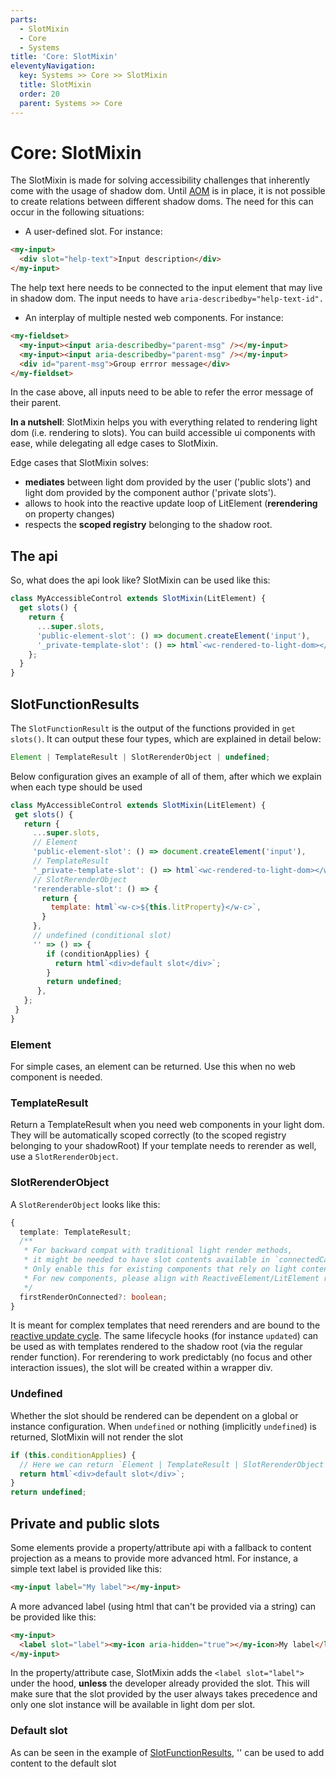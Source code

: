 ```yaml
---
parts:
  - SlotMixin
  - Core
  - Systems
title: 'Core: SlotMixin'
eleventyNavigation:
  key: Systems >> Core >> SlotMixin
  title: SlotMixin
  order: 20
  parent: Systems >> Core
---
```


# Core: SlotMixin

The SlotMixin is made for solving accessibility challenges that inherently come with the usage of shadow dom.
Until [AOM](https://wicg.github.io/aom/explainer.html) is in place, it is not possible to create relations between different shadow doms.
The need for this can occur in the following situations:

- A user-defined slot. For instance:

```html
<my-input>
  <div slot="help-text">Input description</div>
</my-input>
```

The help text here needs to be connected to the input element that may live in shadow dom. The input needs to have `aria-describedby="help-text-id".`

- An interplay of multiple nested web components. For instance:

```html
<my-fieldset>
  <my-input><input aria-describedby="parent-msg" /></my-input>
  <my-input><input aria-describedby="parent-msg" /></my-input>
  <div id="parent-msg">Group errror message</div>
</my-fieldset>
```

In the case above, all inputs need to be able to refer the error message of their parent.

**In a nutshell**: SlotMixin helps you with everything related to rendering light dom (i.e. rendering to slots).
You can build accessible ui components with ease, while delegating all edge cases to SlotMixin.

Edge cases that SlotMixin solves:

- **mediates** between light dom provided by the user ('public slots') and light dom provided by the component author ('private slots').
- allows to hook into the reactive update loop of LitElement (**rerendering** on property changes)
- respects the **scoped registry** belonging to the shadow root.

## The api

So, what does the api look like? SlotMixin can be used like this:

```js
class MyAccessibleControl extends SlotMixin(LitElement) {
  get slots() {
    return {
      ...super.slots,
      'public-element-slot': () => document.createElement('input'),
      '_private-template-slot': () => html`<wc-rendered-to-light-dom></wc-rendered-to-light-dom>`,
    };
  }
}
```

## SlotFunctionResults

The `SlotFunctionResult` is the output of the functions provided in `get slots()`. It can output these four types, which are explained in detail below:

```ts
Element | TemplateResult | SlotRerenderObject | undefined;
```

Below configuration gives an example of all of them, after which we explain when each type should be used

```js
class MyAccessibleControl extends SlotMixin(LitElement) {
 get slots() {
   return {
     ...super.slots,
     // Element
     'public-element-slot': () => document.createElement('input'),
     // TemplateResult
     '_private-template-slot': () => html`<wc-rendered-to-light-dom></wc-rendered-to-light-dom>`,
     // SlotRerenderObject
     'rerenderable-slot': () => {
       return {
         template: html`<w-c>${this.litProperty}</w-c>`,
       }
     },
     // undefined (conditional slot)
     '' => () => {
        if (conditionApplies) {
          return html`<div>default slot</div>`;
        }
        return undefined;
      },
   };
 }
}
```

### Element

For simple cases, an element can be returned. Use this when no web component is needed.

### TemplateResult

Return a TemplateResult when you need web components in your light dom. They will be automatically scoped correctly (to the scoped registry belonging to your shadowRoot)
If your template needs to rerender as well, use a `SlotRerenderObject`.

### SlotRerenderObject

A `SlotRerenderObject` looks like this:

```ts
{
  template: TemplateResult;
  /**
   * For backward compat with traditional light render methods,
   * it might be needed to have slot contents available in `connectedCallback`.
   * Only enable this for existing components that rely on light content availability in connectedCallback.
   * For new components, please align with ReactiveElement/LitElement reactive cycle callbacks.
   */
  firstRenderOnConnected?: boolean;
}
```

It is meant for complex templates that need rerenders and are bound to the [reactive update cycle](https://lit.dev/docs/components/lifecycle/#reactive-update-cycle). The same lifecycle hooks (for instance `updated`) can be used as with templates rendered to the shadow root (via the regular render function).
For rerendering to work predictably (no focus and other interaction issues), the slot will be created within a wrapper div.

### Undefined

Whether the slot should be rendered can be dependent on a global or instance configuration.
When `undefined` or nothing (implicitly `undefined`) is returned, SlotMixin will not render the slot

```js
if (this.conditionApplies) {
  // Here we can return `Element | TemplateResult | SlotRerenderObject`
  return html`<div>default slot</div>`;
}
return undefined;
```

## Private and public slots

Some elements provide a property/attribute api with a fallback to content projection as a means to provide more advanced html.
For instance, a simple text label is provided like this:

```html
<my-input label="My label"></my-input>
```

A more advanced label (using html that can't be provided via a string) can be provided like this:

```html
<my-input>
  <label slot="label"><my-icon aria-hidden="true"></my-icon>My label</label>
</my-input>
```

In the property/attribute case, SlotMixin adds the `<label slot="label">` under the hood, **unless** the developer already provided the slot.
This will make sure that the slot provided by the user always takes precedence and only one slot instance will be available in light dom per slot.

### Default slot

As can be seen in the example of [SlotFunctionResults](#slotfunctionresults), '' can be used to add content to the default slot
